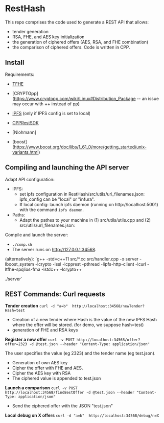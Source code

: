 RestHash
========
This repo comprises the code used to generate a REST API that allows:
- tender generation
- RSA, FHE, and AES key initialization 
- the generation of ciphered offers (AES, RSA, and FHE combination)
- the comparison of ciphered offers. 
Code is written in CPP. 


Install
-------
Requirements:

* [TFHE](http://tfhe.github.io/tfhe/installation.html)

* [CRYPTOpp](https://www.cryptopp.com/wiki/Linux#Distribution_Package -- an issue may occur with ++ instead of pp)

* [IPFS](https://github.com/vasild/cpp-ipfs-http-client) (only if IPFS config is set to local)

* [CPPRestSDK](https://github.com/microsoft/cpprestsdk/wiki/How-to-build-for-Linux)

* [Nlohmann]

* [boost] (https://www.boost.org/doc/libs/1_61_0/more/getting_started/unix-variants.html)

Compiling and launching the API server
--------------------------------------

Adapt API configuration: 
* IPFS: 
    * set ipfs configuration in RestHash/src/utils/url_filenames.json: ipfs_config can be "local" or "infura".
    * If local config: launch ipfs daemon (running on http://localhost:5001) with the command `ipfs daemon`.
* Paths: 
    * Adapt the pathes to your machine in (1) src/utils/utils.cpp and (2) src/utils/url_filenames.json: 

Compile and launch the server: 
* `./comp.sh`
* The server runs on http://127.0.0.1:34568.

(alternatively):
`g++ -std=c++11 src/*.cc src/handler.cpp -o server -lboost_system -lcrypto -lssl -lcpprest -pthread -lipfs-http-client -lcurl -ltfhe-spqlios-fma -lstdc++ -lcrypto++

./server`

REST Commands: Curl requests
----------------------------
__Tender creation__ `curl -d "a=b"  http://localhost:34568/newTender?Hash=test`

* Creation of a new tender where Hash is the value of the new IPFS Hash where the offer will be stored. (for demo, we suppose hash=test)
* generation of FHE and RSA keys 

__Register a new offer__ `curl -v POST http://localhost:34568/offer?offer=2323 -d @test.json --header "Content-Type: application/json"`

The user specifies the value (eg 2323) and the tender name (eg test.json).

* Generation of own AES key
* Cipher the offer with FHE and AES.
* Cipher the AES key with RSA 
* The ciphered value is appended to test.json

__Launch a comparison__ `curl -v POST  http://localhost:34568/findBestOffer -d @test.json --header "Content-Type: application/json"`

* Send the ciphered offer with the JSON "test.json"

__Local debug on X offers__  `curl -d "a=b"  http://localhost:34568/debug/n=X`

